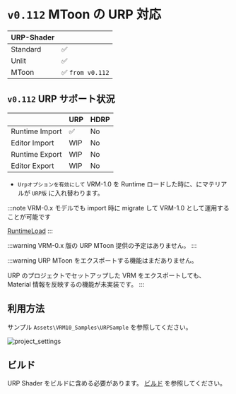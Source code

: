 # `v0.112` MToon の URP 対応

| URP-Shader |                 |
|------------|-----------------|
| Standard   | ✅               |
| Unlit      | ✅               |
| MToon      | ✅ `from v0.112` |

## `v0.112` URP サポート状況

|                | URP | HDRP |
|----------------|-----|------|
| Runtime Import | ✅   | No   |
| Editor Import  | WIP | No   |
| Runtime Export | WIP | No   |
| Editor Export  | WIP | No   |

* `Urpオプションを有効にして` VRM-1.0 を Runtime ロードした時に、にマテリアルが `URP版` に入れ替わります。

:::note
VRM-0.x モデルでも import 時に migrate して VRM-1.0 として運用することが可能です

[RuntimeLoad](/api/vrm1_load)
:::

:::warning
VRM-0.x 版の URP MToon 提供の予定はありません。
:::

:::warning
URP MToon をエクスポートする機能はまだありません。

URP のプロジェクトでセットアップした VRM をエクスポートしても、
Material 情報を反映するの機能が未実装です。
:::

## 利用方法

サンプル `Assets\VRM10_Samples\URPSample` を参照してください。

![project_settings](https://github.com/vrm-c/UniVRM/assets/68057/b89d1b5b-251b-4ee7-b17d-9dfbd5bac81a)

## ビルド

URP Shader をビルドに含める必要があります。
[ビルド](/api/build) を参照してください。
